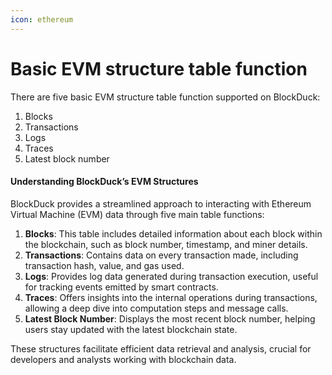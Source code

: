 ```yaml
---
icon: ethereum
---
```


# Basic EVM structure table function

There are five basic EVM structure table function supported on BlockDuck:

1. Blocks
2. Transactions
3. Logs
4. Traces
5. Latest block number

#### Understanding BlockDuck’s EVM Structures

BlockDuck provides a streamlined approach to interacting with Ethereum Virtual Machine (EVM) data through five main table functions:

1. **Blocks**: This table includes detailed information about each block within the blockchain, such as block number, timestamp, and miner details.
2. **Transactions**: Contains data on every transaction made, including transaction hash, value, and gas used.
3. **Logs**: Provides log data generated during transaction execution, useful for tracking events emitted by smart contracts.
4. **Traces**: Offers insights into the internal operations during transactions, allowing a deep dive into computation steps and message calls.
5. **Latest Block Number**: Displays the most recent block number, helping users stay updated with the latest blockchain state.

These structures facilitate efficient data retrieval and analysis, crucial for developers and analysts working with blockchain data.
